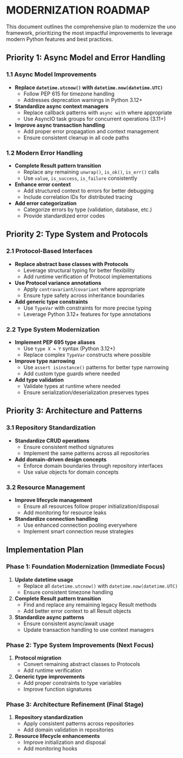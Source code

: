# MODERNIZATION ROADMAP

This document outlines the comprehensive plan to modernize the uno framework, prioritizing the most impactful improvements to leverage modern Python features and best practices.

## Priority 1: Async Model and Error Handling

### 1.1 Async Model Improvements
- **Replace `datetime.utcnow()` with `datetime.now(datetime.UTC)`**
  - Follow PEP 615 for timezone handling
  - Addresses deprecation warnings in Python 3.12+
- **Standardize async context managers**
  - Replace callback patterns with `async with` where appropriate
  - Use AsyncIO task groups for concurrent operations (3.11+)
- **Improve async transaction handling**
  - Add proper error propagation and context management
  - Ensure consistent cleanup in all code paths

### 1.2 Modern Error Handling
- **Complete Result pattern transition**
  - Replace any remaining `unwrap()`, `is_ok()`, `is_err()` calls
  - Use `value`, `is_success`, `is_failure` consistently
- **Enhance error context**
  - Add structured context to errors for better debugging
  - Include correlation IDs for distributed tracing
- **Add error categorization**
  - Categorize errors by type (validation, database, etc.)
  - Provide standardized error codes

## Priority 2: Type System and Protocols

### 2.1 Protocol-Based Interfaces
- **Replace abstract base classes with Protocols**
  - Leverage structural typing for better flexibility
  - Add runtime verification of Protocol implementations
- **Use Protocol variance annotations**
  - Apply `contravariant`/`covariant` where appropriate
  - Ensure type safety across inheritance boundaries
- **Add generic type constraints**
  - Use `TypeVar` with constraints for more precise typing
  - Leverage Python 3.12+ features for type annotations

### 2.2 Type System Modernization
- **Implement PEP 695 type aliases**
  - Use `type X = Y` syntax (Python 3.12+)
  - Replace complex `TypeVar` constructs where possible
- **Improve type narrowing**
  - Use `assert isinstance()` patterns for better type narrowing
  - Add custom type guards where needed
- **Add type validation**
  - Validate types at runtime where needed
  - Ensure serialization/deserialization preserves types

## Priority 3: Architecture and Patterns

### 3.1 Repository Standardization
- **Standardize CRUD operations**
  - Ensure consistent method signatures
  - Implement the same patterns across all repositories
- **Add domain-driven design concepts**
  - Enforce domain boundaries through repository interfaces
  - Use value objects for domain concepts

### 3.2 Resource Management
- **Improve lifecycle management**
  - Ensure all resources follow proper initialization/disposal
  - Add monitoring for resource leaks
- **Standardize connection handling**
  - Use enhanced connection pooling everywhere
  - Implement smart connection reuse strategies

## Implementation Plan

### Phase 1: Foundation Modernization (Immediate Focus)
1. **Update datetime usage**
   - Replace all `datetime.utcnow()` with `datetime.now(datetime.UTC)`
   - Ensure consistent timezone handling
2. **Complete Result pattern transition**
   - Find and replace any remaining legacy Result methods
   - Add better error context to all Result objects
3. **Standardize async patterns**
   - Ensure consistent async/await usage
   - Update transaction handling to use context managers

### Phase 2: Type System Improvements (Next Focus)
1. **Protocol migration**
   - Convert remaining abstract classes to Protocols
   - Add runtime verification
2. **Generic type improvements**
   - Add proper constraints to type variables
   - Improve function signatures

### Phase 3: Architecture Refinement (Final Stage)
1. **Repository standardization**
   - Apply consistent patterns across repositories
   - Add domain validation in repositories
2. **Resource lifecycle enhancements**
   - Improve initialization and disposal
   - Add monitoring hooks